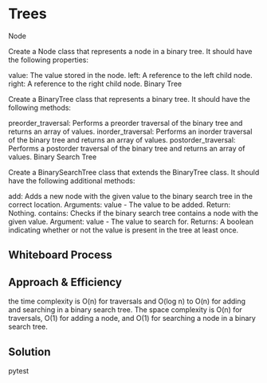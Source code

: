 # Trees

Node

Create a Node class that represents a node in a binary tree. It should have the following properties:

value: The value stored in the node.
left: A reference to the left child node.
right: A reference to the right child node.
Binary Tree

Create a BinaryTree class that represents a binary tree. It should have the following methods:

preorder_traversal: Performs a preorder traversal of the binary tree and returns an array of values.
inorder_traversal: Performs an inorder traversal of the binary tree and returns an array of values.
postorder_traversal: Performs a postorder traversal of the binary tree and returns an array of values.
Binary Search Tree

Create a BinarySearchTree class that extends the BinaryTree class. It should have the following additional methods:

add: Adds a new node with the given value to the binary search tree in the correct location.
Arguments: value - The value to be added.
Return: Nothing.
contains: Checks if the binary search tree contains a node with the given value.
Argument: value - The value to search for.
Returns: A boolean indicating whether or not the value is present in the tree at least once.

## Whiteboard Process
<!-- Embedded whiteboard image -->

## Approach & Efficiency
 the time complexity is  O(n) for traversals and O(log n) to O(n) for adding and searching in a binary search tree. The space complexity is O(n) for traversals, O(1) for adding a node, and O(1) for searching a node in a binary search tree.
## Solution
 pytest